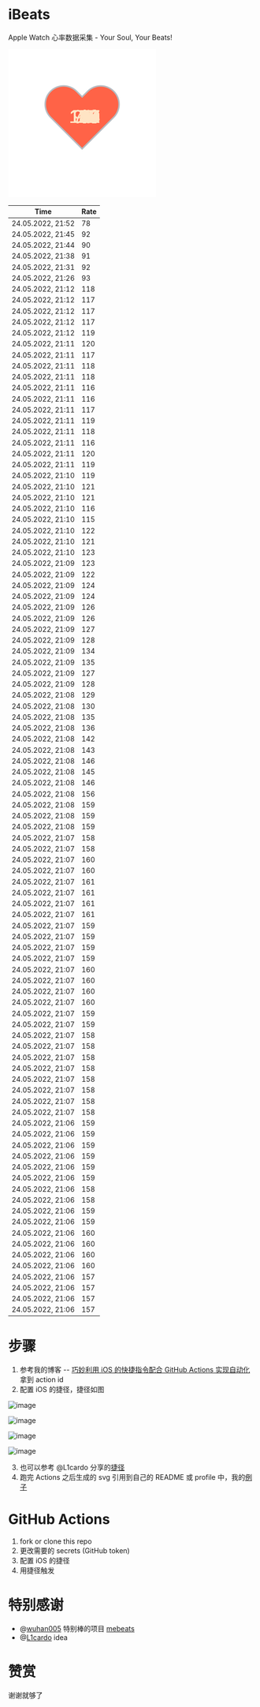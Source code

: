 # iBeats
Apple Watch 心率数据采集 - Your Soul, Your Beats!

![](./files/heart.svg)

<!--START_SECTION:my_heart_rate-->
| Time | Rate | 
 | ---- | ---- | 
| 24.05.2022, 21:52 | 78 |
| 24.05.2022, 21:45 | 92 |
| 24.05.2022, 21:44 | 90 |
| 24.05.2022, 21:38 | 91 |
| 24.05.2022, 21:31 | 92 |
| 24.05.2022, 21:26 | 93 |
| 24.05.2022, 21:12 | 118 |
| 24.05.2022, 21:12 | 117 |
| 24.05.2022, 21:12 | 117 |
| 24.05.2022, 21:12 | 117 |
| 24.05.2022, 21:12 | 119 |
| 24.05.2022, 21:11 | 120 |
| 24.05.2022, 21:11 | 117 |
| 24.05.2022, 21:11 | 118 |
| 24.05.2022, 21:11 | 118 |
| 24.05.2022, 21:11 | 116 |
| 24.05.2022, 21:11 | 116 |
| 24.05.2022, 21:11 | 117 |
| 24.05.2022, 21:11 | 119 |
| 24.05.2022, 21:11 | 118 |
| 24.05.2022, 21:11 | 116 |
| 24.05.2022, 21:11 | 120 |
| 24.05.2022, 21:11 | 119 |
| 24.05.2022, 21:10 | 119 |
| 24.05.2022, 21:10 | 121 |
| 24.05.2022, 21:10 | 121 |
| 24.05.2022, 21:10 | 116 |
| 24.05.2022, 21:10 | 115 |
| 24.05.2022, 21:10 | 122 |
| 24.05.2022, 21:10 | 121 |
| 24.05.2022, 21:10 | 123 |
| 24.05.2022, 21:09 | 123 |
| 24.05.2022, 21:09 | 122 |
| 24.05.2022, 21:09 | 124 |
| 24.05.2022, 21:09 | 124 |
| 24.05.2022, 21:09 | 126 |
| 24.05.2022, 21:09 | 126 |
| 24.05.2022, 21:09 | 127 |
| 24.05.2022, 21:09 | 128 |
| 24.05.2022, 21:09 | 134 |
| 24.05.2022, 21:09 | 135 |
| 24.05.2022, 21:09 | 127 |
| 24.05.2022, 21:09 | 128 |
| 24.05.2022, 21:08 | 129 |
| 24.05.2022, 21:08 | 130 |
| 24.05.2022, 21:08 | 135 |
| 24.05.2022, 21:08 | 136 |
| 24.05.2022, 21:08 | 142 |
| 24.05.2022, 21:08 | 143 |
| 24.05.2022, 21:08 | 146 |
| 24.05.2022, 21:08 | 145 |
| 24.05.2022, 21:08 | 146 |
| 24.05.2022, 21:08 | 156 |
| 24.05.2022, 21:08 | 159 |
| 24.05.2022, 21:08 | 159 |
| 24.05.2022, 21:08 | 159 |
| 24.05.2022, 21:07 | 158 |
| 24.05.2022, 21:07 | 158 |
| 24.05.2022, 21:07 | 160 |
| 24.05.2022, 21:07 | 160 |
| 24.05.2022, 21:07 | 161 |
| 24.05.2022, 21:07 | 161 |
| 24.05.2022, 21:07 | 161 |
| 24.05.2022, 21:07 | 161 |
| 24.05.2022, 21:07 | 159 |
| 24.05.2022, 21:07 | 159 |
| 24.05.2022, 21:07 | 159 |
| 24.05.2022, 21:07 | 159 |
| 24.05.2022, 21:07 | 160 |
| 24.05.2022, 21:07 | 160 |
| 24.05.2022, 21:07 | 160 |
| 24.05.2022, 21:07 | 160 |
| 24.05.2022, 21:07 | 159 |
| 24.05.2022, 21:07 | 159 |
| 24.05.2022, 21:07 | 158 |
| 24.05.2022, 21:07 | 158 |
| 24.05.2022, 21:07 | 158 |
| 24.05.2022, 21:07 | 158 |
| 24.05.2022, 21:07 | 158 |
| 24.05.2022, 21:07 | 158 |
| 24.05.2022, 21:07 | 158 |
| 24.05.2022, 21:07 | 158 |
| 24.05.2022, 21:06 | 159 |
| 24.05.2022, 21:06 | 159 |
| 24.05.2022, 21:06 | 159 |
| 24.05.2022, 21:06 | 159 |
| 24.05.2022, 21:06 | 159 |
| 24.05.2022, 21:06 | 159 |
| 24.05.2022, 21:06 | 158 |
| 24.05.2022, 21:06 | 158 |
| 24.05.2022, 21:06 | 159 |
| 24.05.2022, 21:06 | 159 |
| 24.05.2022, 21:06 | 160 |
| 24.05.2022, 21:06 | 160 |
| 24.05.2022, 21:06 | 160 |
| 24.05.2022, 21:06 | 160 |
| 24.05.2022, 21:06 | 157 |
| 24.05.2022, 21:06 | 157 |
| 24.05.2022, 21:06 | 157 |
| 24.05.2022, 21:06 | 157 |

<!--END_SECTION:my_heart_rate-->

# 步骤
1. 参考我的博客 -- [巧妙利用 iOS 的快捷指令配合 GitHub Actions 实现自动化](https://github.com/yihong0618/gitblog/issues/198) 拿到 action id
2. 配置 iOS 的捷径，捷径如图

![image](https://user-images.githubusercontent.com/15976103/122154218-0db0b480-ce97-11eb-93bb-5aec07c558dc.png)

![image](https://user-images.githubusercontent.com/15976103/122154236-186b4980-ce97-11eb-8e4b-70551a0391ae.png)

![image](https://user-images.githubusercontent.com/15976103/122154268-2d47dd00-ce97-11eb-902e-3acf292265a9.png)

![image](https://user-images.githubusercontent.com/15976103/122174055-fa144680-ceb4-11eb-9be2-3eb83cd516f7.png)

3. 也可以参考 @L1cardo 分享的[捷径](https://www.icloud.com/shortcuts/6ab6047b459c41ad822ad6b94b1c03d4)
4. 跑完 Actions 之后生成的 svg 引用到自己的 README 或 profile 中，我的[例子](https://github.com/yihong0618) 

# GitHub Actions

1. fork or clone this repo
2. 更改需要的 secrets (GitHub token)
3. 配置 iOS 的捷径
4. 用捷径触发

# 特别感谢
- @[wuhan005](https://github.com/wuhan005) 特别棒的项目 [mebeats](https://github.com/wuhan005/mebeats)
- @[L1cardo](https://github.com/L1cardo) idea

# 赞赏
谢谢就够了
